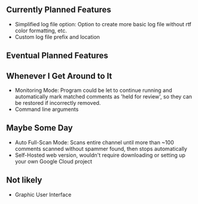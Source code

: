 ## Currently Planned Features
* Simplified log file option: Option to create more basic log file without rtf color formatting, etc.
* Custom log file prefix and location

## Eventual Planned Features


## Whenever I Get Around to It
* Monitoring Mode: Program could be let to continue running and automatically mark matched comments as 'held for review', so they can be restored if incorrectly removed.
* Command line arguments

## Maybe Some Day
* Auto Full-Scan Mode: Scans entire channel until more than ~100 comments scanned without spammer found, then stops automatically
* Self-Hosted web version, wouldn't require downloading or setting up your own Google Cloud project

## Not likely
* Graphic User Interface


